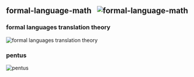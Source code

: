 ## formal-language-math &nbsp;&nbsp;![formal-language-math](https://progress-bar.dev/0/?title=0/2)
### formal languages translation theory
![formal languages translation theory](https://progress-bar.dev/0/?title=0/1)
### pentus
![pentus](https://progress-bar.dev/0/?title=0/1)
